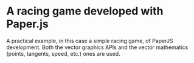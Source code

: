 A racing game developed with Paper.js 
=============

A practical example, in this case a simple racing game, of PaperJS development. Both the vector graphics APIs and the vector
mathematics (points, tangents, speed, etc.) ones are used.